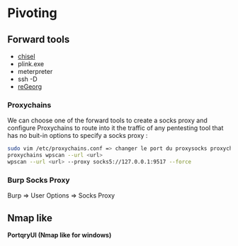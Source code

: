 # Pivoting

## Forward tools

* [chisel](https://github.com/jpillora/chisel)
* plink.exe
* meterpreter
* ssh -D
* [reGeorg](https://github.com/sensepost/reGeorg)

### Proxychains

We can choose one of the forward tools to create a socks proxy and configure Proxychains to route into it the traffic of any pentesting tool that has no buit-in options to specify a socks proxy :

```bash
sudo vim /etc/proxychains.conf => changer le port du proxysocks proxychains
proxychains wpscan --url <url> 
wpscan --url <url> --proxy socks5://127.0.0.1:9517 --force
```

### Burp Socks Proxy

Burp => User Options => Socks Proxy


## Nmap like

**PortqryUI \(Nmap like for windows\)**
